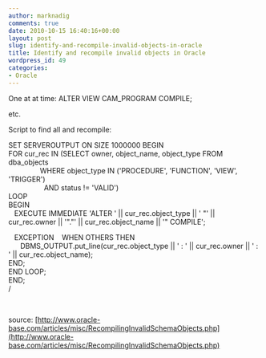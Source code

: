 ```yaml
---
author: marknadig
comments: true
date: 2010-10-15 16:40:16+00:00
layout: post
slug: identify-and-recompile-invalid-objects-in-oracle
title: Identify and recompile invalid objects in Oracle
wordpress_id: 49
categories:
- Oracle
---
```


One at at time:
ALTER VIEW CAM_PROGRAM COMPILE; 

etc.  

Script to find all and recompile:

SET SERVEROUTPUT ON SIZE 1000000
BEGIN   
FOR cur_rec IN (SELECT owner, object_name, object_type FROM dba_objects   
                WHERE object_type IN ('PROCEDURE', 'FUNCTION', 'VIEW', 'TRIGGER')   
                  AND status != 'VALID')   
LOOP   
BEGIN   
   EXECUTE IMMEDIATE 'ALTER ' || cur_rec.object_type || ' "' || cur_rec.owner || '"."' || cur_rec.object_name || '" COMPILE'; 

   EXCEPTION
   WHEN OTHERS THEN   
      DBMS_OUTPUT.put_line(cur_rec.object_type || ' : ' || cur_rec.owner || ' : ' || cur_rec.object_name);   
END;   
END LOOP;   
END;   
/   


   

source: [http://www.oracle-base.com/articles/misc/RecompilingInvalidSchemaObjects.php](http://www.oracle-base.com/articles/misc/RecompilingInvalidSchemaObjects.php)
